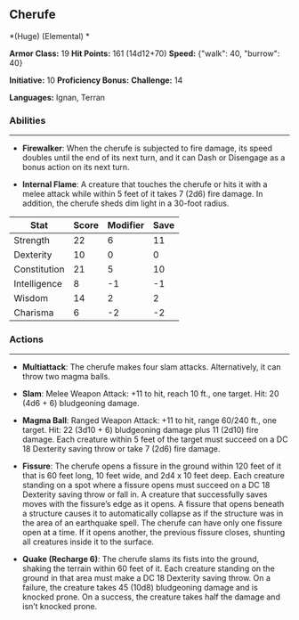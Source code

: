 ## Cherufe
*(Huge) (Elemental) *

**Armor Class:** 19
**Hit Points:** 161 (14d12+70)
**Speed:** {"walk": 40, "burrow": 40}

**Initiative:** 10
**Proficiency Bonus:**
**Challenge:** 14

**Languages:** Ignan, Terran

### Abilities
 --- 
- **Firewalker**: When the cherufe is subjected to fire damage, its speed doubles until the end of its next turn, and it can Dash or Disengage as a bonus action on its next turn.

- **Internal Flame**: A creature that touches the cherufe or hits it with a melee attack while within 5 feet of it takes 7 (2d6) fire damage. In addition, the cherufe sheds dim light in a 30-foot radius.



| Stat | Score | Modifier | Save |
| ---- | ---- | ---- | ---- |
| Strength | 22 | 6 | 11 |
| Dexterity | 10 | 0 | 0 |
| Constitution | 21 | 5 | 10 |
| Intelligence | 8 | -1 | -1 |
| Wisdom | 14 | 2 | 2 |
| Charisma | 6 | -2 | -2 |

### Actions
 --- 
- **Multiattack**: The cherufe makes four slam attacks. Alternatively, it can throw two magma balls.

- **Slam**: Melee Weapon Attack: +11 to hit, reach 10 ft., one target. Hit: 20 (4d6 + 6) bludgeoning damage.

- **Magma Ball**: Ranged Weapon Attack: +11 to hit, range 60/240 ft., one target. Hit: 22 (3d10 + 6) bludgeoning damage plus 11 (2d10) fire damage. Each creature within 5 feet of the target must succeed on a DC 18 Dexterity saving throw or take 7 (2d6) fire damage.

- **Fissure**: The cherufe opens a fissure in the ground within 120 feet of it that is 60 feet long, 10 feet wide, and 2d4 x 10 feet deep. Each creature standing on a spot where a fissure opens must succeed on a DC 18 Dexterity saving throw or fall in. A creature that successfully saves moves with the fissure’s edge as it opens. A fissure that opens beneath a structure causes it to automatically collapse as if the structure was in the area of an earthquake spell. The cherufe can have only one fissure open at a time. If it opens another, the previous fissure closes, shunting all creatures inside it to the surface.

- **Quake (Recharge 6)**: The cherufe slams its fists into the ground, shaking the terrain within 60 feet of it. Each creature standing on the ground in that area must make a DC 18 Dexterity saving throw. On a failure, the creature takes 45 (10d8) bludgeoning damage and is knocked prone. On a success, the creature takes half the damage and isn’t knocked prone.

